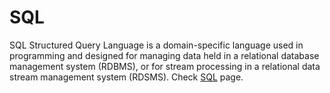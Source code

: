 # SQL

SQL  Structured Query Language is a domain-specific language used in programming and designed for managing data held in a relational database management system (RDBMS), or for stream processing in a relational data stream management system (RDSMS). Check [SQL](https://en.wikipedia.org/wiki/SQL) page.